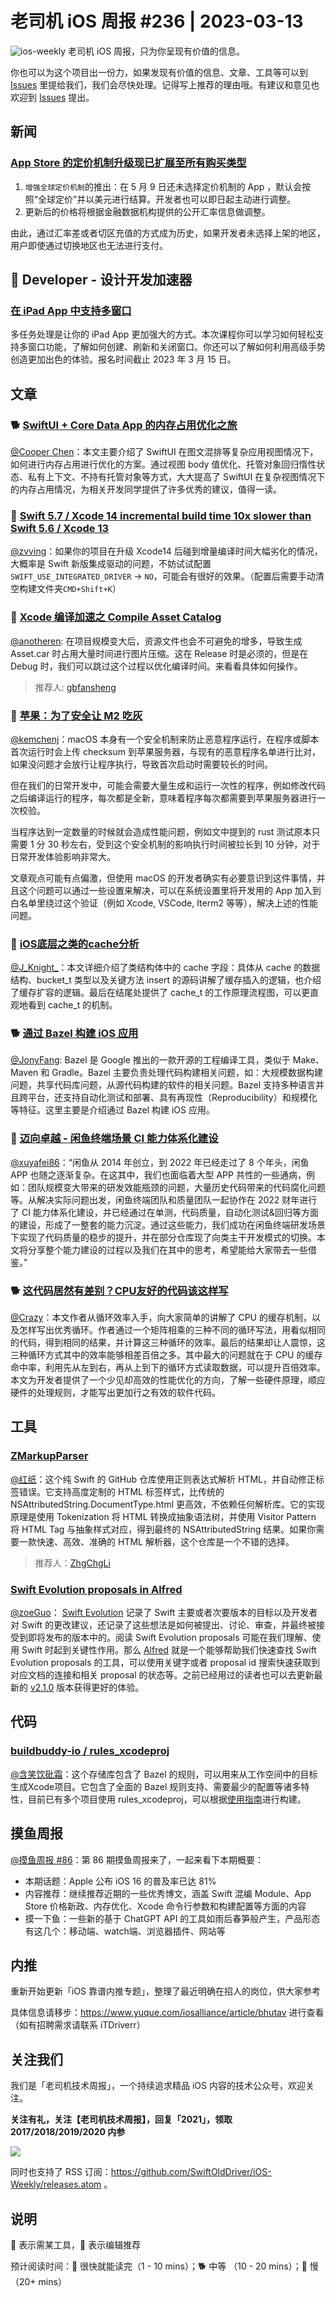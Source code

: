 # 老司机 iOS 周报 #236 | 2023-03-13

![ios-weekly](https://github.com/SwiftOldDriver/iOS-Weekly/blob/master/assets/ios-weekly.png?raw=true)
老司机 iOS 周报，只为你呈现有价值的信息。

你也可以为这个项目出一份力，如果发现有价值的信息、文章、工具等可以到 [Issues](https://github.com/SwiftOldDriver/iOS-Weekly/issues) 里提给我们，我们会尽快处理。记得写上推荐的理由哦。有建议和意见也欢迎到 [Issues](https://github.com/SwiftOldDriver/iOS-Weekly/issues) 提出。

## 新闻

### [App Store 的定价机制升级现已扩展至所有购买类型](https://developer.apple.com/cn/news/?id=dbrszv62)

1. ``增强全球定价机制``的推出：在 5 月 9 日还未选择定价机制的 App ，默认会按照“全球定价”并以美元进行结算。开发者也可以即日起主动进行调整。
2. 更新后的价格将根据金融数据机构提供的公开汇率信息做调整。

由此，通过汇率差或者切区充值的方式成为历史，如果开发者未选择上架的地区，用户即使通过切换地区也无法进行支付。

##  Developer - 设计开发加速器

### [在 iPad App 中支持多窗口](https://developer.apple.com/cn/accelerator/)

多任务处理是让你的 iPad App 更加强大的方式。本次课程你可以学习如何轻松支持多窗口功能，了解如何创建、刷新和关闭窗口。你还可以了解如何利用高级手势创造更加出色的体验。报名时间截止 2023 年 3 月 15 日。


## 文章

### 🐕 [SwiftUI + Core Data App 的内存占用优化之旅](https://juejin.cn/post/7207787191623335992#heading-0)

[@Cooper Chen](https://github.com/cjlcooper)：本文主要介绍了 SwiftUI 在图文混排等复杂应用视图情况下，如何进行内存占用进行优化的方案。通过视图 body 值优化、托管对象回归惰性状态、私有上下文、不持有托管对象等方式，大大提高了 SwiftUI 在复杂视图情况下的内存占用情况，为相关开发同学提供了许多优秀的建议，值得一读。

### 🐎 [Swift 5.7 / Xcode 14 incremental build time 10x slower than Swift 5.6 / Xcode 13](https://forums.swift.org/t/swift-5-7-xcode-14-incremental-build-time-10x-slower-than-swift-5-6-xcode-13/60568/2)

[@zvving](https://github.com/zvving)：如果你的项目在升级 Xcode14 后碰到增量编译时间大幅劣化的情况，大概率是 Swift 新版集成驱动的问题，不妨试试配置 `SWIFT_USE_INTEGRATED_DRIVER` -> `NO`，可能会有很好的效果。（配置后需要手动清空构建文件夹`CMD+Shift+K`）

### 🐎 [Xcode 编译加速之 Compile Asset Catalog](https://juejin.cn/post/7207848485856231482)

[@anotheren](https://github.com/anotheren): 在项目规模变大后，资源文件也会不可避免的增多，导致生成 Asset.car 时占用大量时间进行图片压缩。这在 Release 时是必须的，但是在 Debug 时，我们可以跳过这个过程以优化编译时间。来看看具体如何操作。

> 推荐人: [gbfansheng](https://github.com/gbfansheng)

### 🐎 [苹果：为了安全让 M2 吃灰](https://catcoding.me/p/apple-perf/)

[@kemchenj](https://kemchenj.github.io/)：macOS 本身有一个安全机制来防止恶意程序运行，在程序或脚本首次运行时会上传 checksum 到苹果服务器，与现有的恶意程序名单进行比对，如果没问题才会放行让程序执行，导致首次启动时需要较长的时间。

但在我们的日常开发中，可能会需要大量生成和运行一次性的程序，例如修改代码之后编译运行的程序，每次都是全新，意味着程序每次都需要到苹果服务器进行一次校验。

当程序达到一定数量的时候就会造成性能问题，例如文中提到的 rust 测试原本只需要 1 分 30 秒左右，受到这个安全机制的影响执行时间被拉长到 10 分钟，对于日常开发体验影响非常大。

文章观点可能有点偏激，但使用 macOS 的开发者确实有必要意识到这件事情，并且这个问题可以通过一些设置来解决，可以在系统设置里将开发用的 App 加入到白名单里绕过这个验证（例如 Xcode, VSCode, Iterm2 等等），解决上述的性能问题。

### 🐎 [iOS底层之类的cache分析](https://juejin.cn/post/7206143969121943589)

[@J_Knight_](https://github.com/knightsj)：本文详细介绍了类结构体中的 cache 字段：具体从 cache 的数据结构、bucket_t 类型以及关键方法 insert 的源码讲解了缓存插入的逻辑，也介绍了缓存扩容的逻辑。最后在结尾处提供了 cache_t 的工作原理流程图，可以更直观地看到 cache_t 的机制。

### 🐕 [通过 Bazel 构建 iOS 应用](https://bazel.build/start/ios-app?hl=zh-cn)

[@JonyFang](https://github.com/jonyfang): Bazel 是 Google 推出的一款开源的工程编译工具，类似于 Make、Maven 和 Gradle。Bazel 主要负责处理代码构建相关问题，如：大规模数据构建问题，共享代码库问题，从源代码构建的软件的相关问题。Bazel 支持多种语言并且跨平台，还支持自动化测试和部署、具有再现性（Reproducibility）和规模化等特征。这里主要是介绍通过 Bazel 构建 iOS 应用。

### 🐎 [迈向卓越 - 闲鱼终端场景 CI 能力体系化建设](https://mp.weixin.qq.com/s/1WaRRQXxsFZlWA1oT1jldA)

[@xuyafei86](https://github.com/xiaofei86)：“闲鱼从 2014 年创立，到 2022 年已经走过了 8 个年头，闲鱼 APP 也随之逐渐复杂。在这其中，我们也面临着大型 APP 共性的一些通病，例如：团队规模变大带来的研发效能瓶颈的问题，大量历史代码带来的代码腐化问题等。从解决实际问题出发，闲鱼终端团队和质量团队一起协作在 2022 财年进行了 CI 能力体系化建设，并已经通过在单测，代码质量，自动化测试&回归等方面的建设，形成了一整套的能力沉淀。通过这些能力，我们成功在闲鱼终端研发场景下实现了代码质量的稳步的提升，并在部分仓库现了向类主干开发模式的切换。本文将分享整个能力建设的过程以及我们在其中的思考，希望能给大家带去一些借鉴。”

### 🐕 [这代码居然有差别？CPU友好的代码该这样写](https://mp.weixin.qq.com/s/VXB4WqdN5ryc2TU7haxh_A)

[@Crazy](https://github.com/jiyan135960)：本文作者从循环效率入手，向大家简单的讲解了 CPU 的缓存机制，以及怎样写出优秀循环。作者通过一个矩阵相乘的三种不同的循环写法，用看似相同的代码，得到相同的结果，并计算这三种循环的效率。最后的结果却让人震惊，这三种循环方式其中的效率能够相差百倍之多。其中最大的问题就在于 CPU 的缓存命中率，利用先从左到右，再从上到下的循环方式读取数据，可以提升百倍效率。本文为开发者提供了一个少见却高效的性能优化的方向，了解一些硬件原理，顺应硬件的处理规则，才能写出更加行之有效的软件代码。

## 工具

### [ZMarkupParser](https://github.com/ZhgChgLi/ZMarkupParser)

[@红纸](https://github.com/ZhgChgLi/ZMarkupParser)：这个纯 Swift 的 GitHub 仓库使用正则表达式解析 HTML，并自动修正标签错误。它支持高度定制的 HTML 标签样式，比传统的 NSAttributedString.DocumentType.html 更高效，不依赖任何解析库。它的实现原理是使用 Tokenization 将 HTML 转换成抽象语法树，并使用 Visitor Pattern 将 HTML Tag 与抽象样式对应，得到最终的 NSAttributedString 结果。如果你需要一款快速、高效、准确的 HTML 解析器，这个仓库是一个不错的选择。

> 推荐人：[ZhgChgLi](https://github.com/zhgchgli0718)

### [Swift Evolution proposals in Alfred](https://oleb.net/blog/2023/alfred-swift-evolution/)

[@zoeGuo](https://github.com/zoeGuo)： [Swift Evolution](https://www.swift.org/swift-evolution/) 记录了 Swift 主要或者次要版本的目标以及开发者对 Swift 的更改建议，还记录了这些想法是如何被提出、讨论、审查，并最终被接受到即将发布的版本中的。阅读 Swift Evolution proposals 可能在我们理解、使用 Swift 时起到关键性作用。那么 [Alfred](https://github.com/attaswift/alfred-swift-evolution) 就是一个能够帮助我们快速查找 Swift Evolution proposals 的工具，可以使用关键字或者 proposal id 搜索快速获取到对应文档的连接和相关 proposal 的状态等。之前已经用过的读者也可以去更新最新的 [v2.1.0](https://github.com/attaswift/alfred-swift-evolution/releases/tag/v2.1.0) 版本获得更好的体验。


## 代码

### [buildbuddy-io / rules_xcodeproj](https://github.com/buildbuddy-io/rules_xcodeproj)

[@含笑饮砒霜](https://weibo.com/chinafishnews/)：这个存储库包含了 Bazel 的规则，可以用来从工作空间中的目标生成Xcode项目。它包含了全面的 Bazel 规则支持、需要最少的配置等诸多特性，目前已有多个项目使用 rules_xcodeproj，可以根据[使用指南](https://github.com/buildbuddy-io/rules_xcodeproj/blob/main/docs/usage.md)进行构建。


## 摸鱼周报

[@摸鱼周报 #86](https://mp.weixin.qq.com/s/y1_V0WKfdwsUL2WjP2zPyA)：第 86 期摸鱼周报来了，一起来看下本期概要：

* 本期话题：Apple 公布 iOS 16 的普及率已达 81%
* 内容推荐：继续推荐近期的一些优秀博文，涵盖 Swift 混编 Module、App Store 价格新政、内存优化、Xcode 命令行参数和构建配置等方面的内容
* 摸一下鱼：一些新的基于 ChatGPT API 的工具如雨后春笋般产生，产品形态有这几个：移动端、watch端、浏览器插件、网站等

## 内推

重新开始更新「iOS 靠谱内推专题」，整理了最近明确在招人的岗位，供大家参考

具体信息请移步：https://www.yuque.com/iosalliance/article/bhutav 进行查看（如有招聘需求请联系 iTDriverr）

## 关注我们

我们是「老司机技术周报」，一个持续追求精品 iOS 内容的技术公众号，欢迎关注。

**关注有礼，关注【老司机技术周报】，回复「2021」，领取 2017/2018/2019/2020 内参**

![](https://github.com/SwiftOldDriver/iOS-Weekly/blob/master/assets/qrcode_for_wechat.jpg?raw=true)

同时也支持了 RSS 订阅：https://github.com/SwiftOldDriver/iOS-Weekly/releases.atom 。

## 说明

🚧 表示需某工具，🌟 表示编辑推荐

预计阅读时间：🐎 很快就能读完（1 - 10 mins）；🐕 中等 （10 - 20 mins）；🐢 慢（20+ mins）
